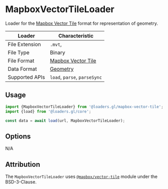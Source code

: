 # MapboxVectorTileLoader

Loader for the [Mapbox Vector Tile](https://docs.mapbox.com/vector-tiles/specification/) format for representation of geometry.

| Loader         | Characteristic                                                            |
| -------------- | ------------------------------------------------------------------------- |
| File Extension | `.mvt`,                                                                   |
| File Type      | Binary                                                                    |
| File Format    | [Mapbox Vector Tile](https://docs.mapbox.com/vector-tiles/specification/) |
| Data Format    | [Geometry](/docs/specifications/category-gis)                             |
| Supported APIs | `load`, `parse`, `parseSync`                                              |

## Usage

```js
import {MapboxVectorTileLoader} from '@loaders.gl/mapbox-vector-tile';
import {load} from '@loaders.gl/core';

const data = await load(url, MapboxVectorTileLoader);
```

## Options

N/A

## Attribution

The `MapboxVectorTileLoader` uses [`@mapbox/vector-tile`](https://github.com/mapbox/vector-tile-js) module under the BSD-3-Clause.
